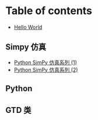 # Table of contents

* [Hello World](README.md)

## Simpy 仿真

* [Python SimPy 仿真系列 \(1\)](simpy-fang-zhen/python-simpy-fang-zhen-xi-lie-1.md)
* [Python SimPy 仿真系列 \(2\)](simpy-fang-zhen/untitled.md)

## Python

## GTD 类

